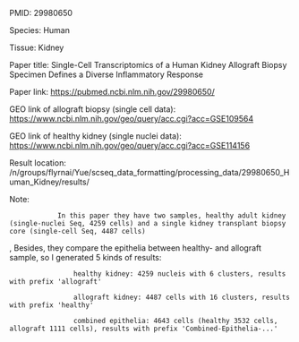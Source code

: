 PMID: 29980650

Species: Human

Tissue: Kidney

Paper title: Single-Cell Transcriptomics of a Human Kidney Allograft Biopsy Specimen Defines a Diverse Inflammatory Response

Paper link: https://pubmed.ncbi.nlm.nih.gov/29980650/

GEO link of allograft biopsy (single cell data): https://www.ncbi.nlm.nih.gov/geo/query/acc.cgi?acc=GSE109564

GEO link of healthy kidney (single nuclei data): https://www.ncbi.nlm.nih.gov/geo/query/acc.cgi?acc=GSE114156

Result location: /n/groups/flyrnai/Yue/scseq_data_formatting/processing_data/29980650_Human_Kidney/results/

Note:

             	In this paper they have two samples, healthy adult kidney (single-nuclei Seq, 4259 cells) and a single kidney transplant biopsy core (single-cell Seq, 4487 cells)
,
             	Besides, they compare the epithelia between healthy- and allograft sample, so I generated 5 kinds of results:

             		healthy kidney: 4259 nucleis with 6 clusters, results with prefix 'allograft'

             		allograft kidney: 4487 cells with 16 clusters, results with prefix 'healthy'

             		combined epithelia: 4643 cells (healthy 3532 cells, allograft 1111 cells), results with prefix 'Combined-Epithelia-...' 

